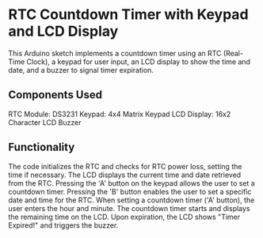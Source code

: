 # RTC Countdown Timer with Keypad and LCD Display
This Arduino sketch implements a countdown timer using an RTC (Real-Time Clock), a keypad for user input, an LCD display to show the time and date, and a buzzer to signal timer expiration. 
## Components Used 
RTC Module: DS3231 Keypad: 4x4 Matrix Keypad LCD Display: 16x2 Character LCD Buzzer 
## Functionality 
The code initializes the RTC and checks for RTC power loss, setting the time if necessary. The LCD displays the current time and date retrieved from the RTC. Pressing the 'A' button on the keypad allows the user to set a countdown timer. Pressing the 'B' button enables the user to set a specific date and time for the RTC. When setting a countdown timer ('A' button), the user enters the hour and minute. The countdown timer starts and displays the remaining time on the LCD. Upon expiration, the LCD shows "Timer Expired!" and triggers the buzzer.
